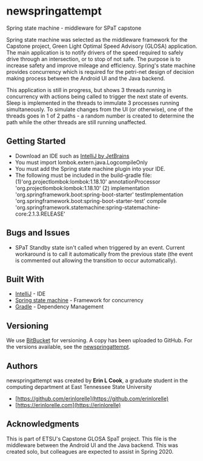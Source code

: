 # newspringattempt
Spring state machine - middleware for SPaT capstone

Spring state machine was selected as the middleware framework for the Capstone project, Green Light Optimal Speed Advisory (GLOSA) application.  The main application is to notify drivers of the speed required to safely drive through an intersection, or to stop of not safe.  The purpose is to increase safety and improve mileage and efficiency.  Spring's state machine provides concurrency which is required for the petri-net design of decision making process between the Android UI and the Java backend.  

This application is still in progress, but shows 3 threads running in concurrency with actions being called to trigger the next state of events.  Sleep is implemented in the threads to immulate 3 processes running simultaneously.  To simulate changes from the UI (or otherwise), one of the threads goes in 1 of 2 paths - a random number is created to determine the path while the other threads are still running unaffected.  


## Getting Started
* Download an IDE such as [IntelliJ by JetBrains](https://www.jetbrains.com/idea/)
* You must import lombok.extern.java.LogcompileOnly
* You must add the Spring state machine plugin into your IDE.  
* The following must be included in the build-gradle file:
   (1)'org.projectlombok:lombok:1.18.10' 
   annotationProcessor 'org.projectlombok:lombok:1.18.10' 
   (2) implementation 'org.springframework.boot:spring-boot-starter'
    testImplementation 'org.springframework.boot:spring-boot-starter-test'
    compile 'org.springframework.statemachine:spring-statemachine-core:2.1.3.RELEASE'
    
## Bugs and Issues
* SPaT Standby state isn't called when triggered by an event.  Current workaround is to call it automatically from the previous state (the event is commented out allowing the transition to occur automatically).


## Built With
* [IntelliJ](https://www.jetbrains.com/idea/) - IDE
* [Spring state machine](https://projects.spring.io/spring-statemachine/) - Framework for concurrency
* [Gradle](https://maven.apache.org/) - Dependency Management

## Versioning
We use [BitBucket](http://bitbucket.org/) for versioning. A copy has been uploaded to GitHub. For the versions available, see the [newspringattempt](https://github.com/erinlorelle/newspringattempt). 

## Authors
newspringattempt was created by **Erin L Cook**, a graduate student in the computing department at East Tennessee State University
* [https://github.com/erinlorelle](https://github.com/erinlorelle)
* [https://erinlorelle.com](https://erinlorelle)

## Acknowledgments
This is part of ETSU's Capstone GLOSA SpaT project.  This file is the middleware between the Android UI and the Java backend.  This was created solo, but colleagues are expected to assist in Spring 2020.


